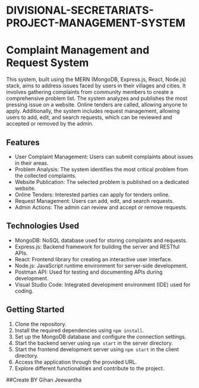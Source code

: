 # DIVISIONAL-SECRETARIATS-PROJECT-MANAGEMENT-SYSTEM


# Complaint Management and Request System

This system, built using the MERN (MongoDB, Express.js, React, Node.js) stack, aims to address issues faced by users in their villages and cities. It involves gathering complaints from community members to create a comprehensive problem list. The system analyzes and publishes the most pressing issue on a website. Online tenders are called, allowing anyone to apply. Additionally, the system includes request management, allowing users to add, edit, and search requests, which can be reviewed and accepted or removed by the admin.

## Features

- User Complaint Management: Users can submit complaints about issues in their areas.
- Problem Analysis: The system identifies the most critical problem from the collected complaints.
- Website Publication: The selected problem is published on a dedicated website.
- Online Tenders: Interested parties can apply for tenders online.
- Request Management: Users can add, edit, and search requests.
- Admin Actions: The admin can review and accept or remove requests.


## Technologies Used

- MongoDB: NoSQL database used for storing complaints and requests.
- Express.js: Backend framework for building the server and RESTful APIs.
- React: Frontend library for creating an interactive user interface.
- Node.js: JavaScript runtime environment for server-side development.
- Postman API: Used for testing and documenting APIs during development.
- Visual Studio Code: Integrated development environment (IDE) used for coding.

## Getting Started

1. Clone the repository.
2. Install the required dependencies using `npm install`.
3. Set up the MongoDB database and configure the connection settings.
4. Start the backend server using `npm start` in the server directory.
5. Start the frontend development server using `npm start` in the client directory.
6. Access the application through the provided URL.
7. Explore different functionalities and contribute to the project.



##Create BY Gihan Jeewantha


